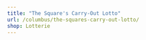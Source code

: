 ```yaml
---
title: "The Square's Carry-Out Lotto"
url: /columbus/the-squares-carry-out-lotto/
shop: Lotterie
---
```

